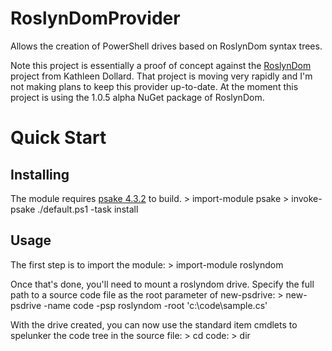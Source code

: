 # RoslynDomProvider

Allows the creation of PowerShell drives based on RoslynDom syntax trees.

Note this project is essentially a proof of concept against the [RoslynDom](https://github.com/KathleenDollard/RoslynDOM) project from Kathleen Dollard.  That project is moving very rapidly and I'm not making plans to keep this provider up-to-date.  At the moment this project is using the 1.0.5 alpha NuGet package of RoslynDom.

# Quick Start
## Installing
The module requires [psake 4.3.2](https://github.com/psake/psake) to build.
	> import-module psake
	> invoke-psake ./default.ps1 -task install
## Usage
The first step is to import the module:
	> import-module roslyndom

Once that's done, you'll need to mount a roslyndom drive.  Specify the full path to a source code file as the root parameter of new-psdrive:
	> new-psdrive -name code -psp roslyndom -root 'c:\code\sample.cs'

With the drive created, you can now use the standard item cmdlets to spelunker the code tree in the source file:
	> cd code:
	> dir

